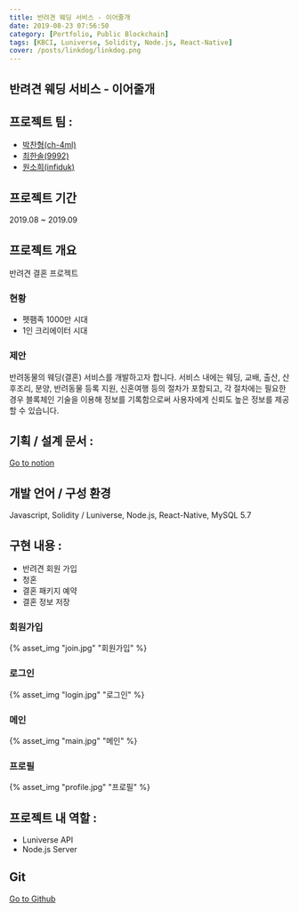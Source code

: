 ```yaml
---
title: 반려견 웨딩 서비스 - 이어줄개
date: 2019-08-23 07:56:50
category: [Portfolio, Public Blockchain]
tags: [KBCI, Luniverse, Solidity, Node.js, React-Native]
cover: /posts/linkdog/linkdog.png
---
```

## 반려견 웨딩 서비스 - 이어줄개

## 프로젝트 팀 :
- [박찬형(ch-4ml)](https://github.com/ch-4ml)
- [최한솔(9992)](https://github.com/9992)
- [원소희(infiduk)](https://github.com/infiduk)

## 프로젝트 기간
2019.08 ~ 2019.09

## 프로젝트 개요
반려견 결혼 프로젝트

### 현황
- 펫팸족 1000만 시대
- 1인 크리에이터 시대

### 제안
반려동물의 웨딩(결혼) 서비스를 개발하고자 합니다. 서비스 내에는 웨딩, 교배, 출산, 산후조리, 분양, 반려동물 등록 지원, 신혼여행 등의 절차가 포함되고, 각 절차에는 필요한 경우 블록체인 기술을 이용해 정보를 기록함으로써 사용자에게 신뢰도 높은 정보를 제공할 수 있습니다. 

## 기획 / 설계 문서 : 
[Go to notion](https://www.notion.so/iloveblockchain16f90134eee64f2db29f91df8295904f)

## 개발 언어 / 구성 환경
Javascript, Solidity / Luniverse, Node.js, React-Native, MySQL 5.7

## 구현 내용 : 
- 반려견 회원 가입
- 청혼
- 결혼 패키지 예약
- 결혼 정보 저장

### 회원가입
{% asset_img "join.jpg" "회원가입" %}

### 로그인
{% asset_img "login.jpg" "로그인" %}

### 메인
{% asset_img "main.jpg" "메인" %}

### 프로필
{% asset_img "profile.jpg" "프로필" %}

## 프로젝트 내 역할 :
- Luniverse API
- Node.js Server

## Git
[Go to Github](https://github.com/ch-4ml/linkdog)